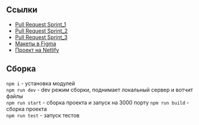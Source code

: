 ## Ссылки
- [Pull Request Sprint_1](https://github.com/axperien/middle.messenger.praktikum.yandex/pull/2)
- [Pull Request Sprint_2](https://github.com/axperien/middle.messenger.praktikum.yandex/pull/3)
- [Pull Request Sprint_3](https://github.com/axperien/middle.messenger.praktikum.yandex/pull/5)
- [Макеты в Figma](https://www.figma.com/file/KjNp2P9WNMh5Ns3LtSiv7B/Messenger-Yandex?node-id=0%3A1)
- [Проект на Netlify](https://playful-dasik-ddf843.netlify.app/)


## Сборка
`npm i` - установка модулей  
`npm run dev` - dev режим сборки, поднимает локальный сервер и вотчит файлы  
`npm run start` - сборка проекта и запуск на 3000 порту
`npm run build` - сборка проекта  
`npm run test` - запуск тестов
